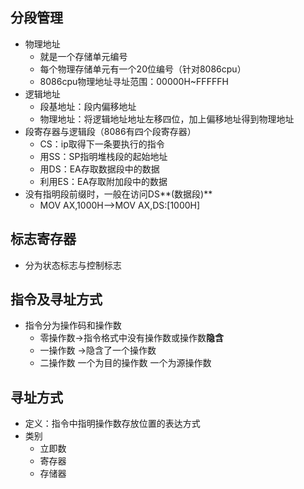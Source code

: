 ## 分段管理
* 物理地址
	* 就是一个存储单元编号
	* 每个物理存储单元有一个20位编号（针对8086cpu）
	* 8086cpu物理地址寻址范围：00000H~FFFFFH
* 逻辑地址
	* 段基地址：段内偏移地址
	* 物理地址：将逻辑地址地址左移四位，加上偏移地址得到物理地址
* 段寄存器与逻辑段（8086有四个段寄存器）
	* CS：ip取得下一条要执行的指令
	* 用SS：SP指明堆栈段的起始地址
	* 用DS：EA存取数据段中的数据
	* 利用ES：EA存取附加段中的数据
* 没有指明段前缀时，一般在访问DS**(数据段)**
	* MOV AX,1000H——>MOV AX,DS:[1000H]
## 标志寄存器
* 分为状态标志与控制标志 

##  指令及寻址方式
* 指令分为操作码和操作数
	* 零操作数->指令格式中没有操作数或操作数**隐含**
	* 一操作数 ->隐含了一个操作数
	* 二操作数   一个为目的操作数 一个为源操作数
## 寻址方式
* 定义：指令中指明操作数存放位置的表达方式
* 类别
	* 立即数
	* 寄存器
	* 存储器

